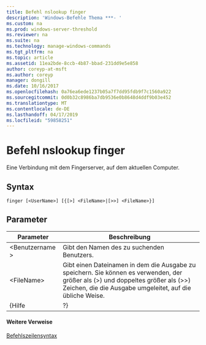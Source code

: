 ```yaml
---
title: Befehl nslookup finger
description: 'Windows-Befehle Thema ***- '
ms.custom: na
ms.prod: windows-server-threshold
ms.reviewer: na
ms.suite: na
ms.technology: manage-windows-commands
ms.tgt_pltfrm: na
ms.topic: article
ms.assetid: 11ea2bde-8ccb-4b87-bbad-231dd9e5e858
author: coreyp-at-msft
ms.author: coreyp
manager: dongill
ms.date: 10/16/2017
ms.openlocfilehash: 0a76ea6ede1237b05a7f7dd95fdb9f7c1560a922
ms.sourcegitcommit: 0d0b32c8986ba7db9536e0b8648d4ddf9b03e452
ms.translationtype: MT
ms.contentlocale: de-DE
ms.lasthandoff: 04/17/2019
ms.locfileid: "59858251"
---
```

# <a name="nslookup-finger-command"></a>Befehl nslookup finger



Eine Verbindung mit dem Fingerserver, auf dem aktuellen Computer.

## <a name="syntax"></a>Syntax

```
finger [<UserName>] [{[>] <FileName>|[>>] <FileName>}]
```

## <a name="parameters"></a>Parameter

|Parameter|Beschreibung|
|---------|-----------|
|\<Benutzername >|Gibt den Namen des zu suchenden Benutzers.|
|\<FileName>|Gibt einen Dateinamen in dem die Ausgabe zu speichern. Sie können es verwenden, der größer als (>) und doppeltes größer als (>>) Zeichen, die die Ausgabe umgeleitet, auf die übliche Weise.|
|{Hilfe | ?}|Zeigt eine kurze Zusammenfassung der **Nslookup** Unterbefehle.|

#### <a name="additional-references"></a>Weitere Verweise

[Befehlszeilensyntax](command-line-syntax-key.md)